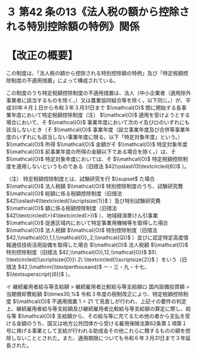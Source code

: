 # ３ 第42 条の13《法人税の額から控除される特別控除額の特例》関係

# 【改正の概要】

この制度は、「法人税の額から控除される特別控除額の特例」及び「特定税額控除制度の不適用措置」によって構成されている。

この制度のうち特定税額控除制度の不適用措置は、法人（中小企業者（適用除外事業者に該当するものを除く。）又は農業協同組合等を除く。以下同じ。）が、平成30年４月１日から令和３年３月31日まで $\\mathcal{O}$ 間に開始する各事業年度において特定税額控除制度（注） $\\mathcal{O}$ 適用を受けようとする場合において、そ $\\mathcal{O}$ 事業年度において次のイ及びロのいずれにも該当しないとき（そ $\\mathcal{O}$ 事業年度（設立事業年度及び合併等事業年度のいずれにも該当しない事業年度に限る。以下「特定対象年度」という。） $\\mathcal{O}$ 所得 $\\mathcal{O}$ 金額がそ $\\mathcal{O}$ 特定対象年度 $\\mathcal{O}$ 前事業年度の所得の金額以下である場合を除く。）は、そ $\\mathcal{O}$ 特定対象年度においては、そ $\\mathcal{O}$ 特定税額控除制度を適用しないというものである（旧措法 $42\\oslash13\\textcircled{6})$ ）。

（注） 特定税額控除制度とは、試験研究を行 $\\supset$ た場合 $\\mathcal{O}$ 法人税額 $\\mathcal{O}$ 特別控除制度のうち、試験研究費 $\\mathcal{O}$ 総額に係る税額控除制度（旧措法 $42\\oslash4\\textcircled{\\scriptsize{1}}$ ）及び特別試験研究費 $\\mathcal{O}$ 額に係る税額控除制度（旧措法 $42\\textcircled{>}4\\textcircled{>})$ ）、地域経済牽けん引事業 $\\mathcal{O}$ 促進区域内において特定事業用機械等を取得した場合 $\\mathcal{O}$ 法人税額 $\\mathcal{O}$ 特別控除制度（旧措法 $42,\\mathcal{O},1,1,\\mathcal{O},,2,\\mathcal{Q})$ ）並びに認定特定高度情報通信技術活用設備を取得した場合 $\\mathcal{O}$ 法人税額 $\\mathcal{O}$ 特別控除制度（旧措法 $42,\\mathcal{O}),12,\\mathcal{O})$ $5\ \\textcircled{\\scriptsize{O}}\ 2\ \\textcircled{\\scriptsize{2}}$ ）をいう（旧措法 $42,\\mathrm{\\textperthousand}$ 一・三・九・十七、 $\\textsuperscript{(6)}$ ）。

イ 継続雇用者給与等支給額 $>$ 継続雇用者比較給与等支給額ロ 国内設備投資額 $>$ 当期償却費総額 $\\times30,%$ 令和３年度の税制改正により、特定税額控除制度 $\\mathcal{O}$ 不適用措置 $1=21$ て見直しが行われ、上記イの要件の判定上、継続雇用者給与等支給額及び継続雇用者比較給与等支給額の算定に際し、給与等 $\\mathcal{O}$ 支給額から、その給与等に充てるため他の者から支払を受ける金額のうち、国又は地方公共団体から受ける雇用保険法第62条第１項第１号に掲げる事業として支給が行われる助成金その他これらに類するものの額を控除しないこととされた。また、適用期限についても令和６年３月31日まで３年延長された。